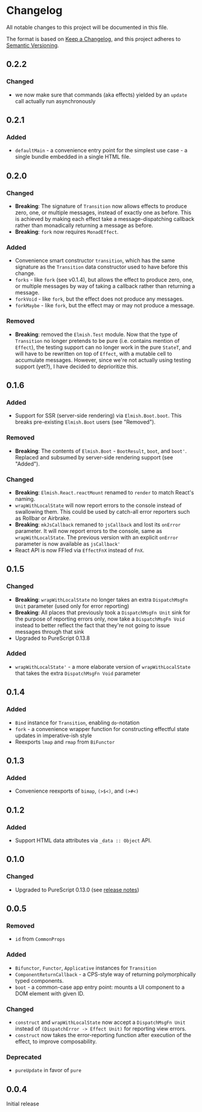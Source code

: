 # Changelog

All notable changes to this project will be documented in this file.

The format is based on [Keep a Changelog](https://keepachangelog.com/en/1.0.0/),
and this project adheres to [Semantic Versioning](https://semver.org/spec/v2.0.0.html).

## 0.2.2

### Changed

- we now make sure that commands (aka effects) yielded by an `update` call
  actually run asynchronously

## 0.2.1

### Added

- `defaultMain` - a convenience entry point for the simplest use case - a single
  bundle embedded in a single HTML file.

## 0.2.0

### Changed

- **Breaking**: The signature of `Transition` now allows effects to produce
  zero, one, or multiple messages, instead of exactly one as before. This is
  achieved by making each effect take a message-dispatching callback rather than
  monadically returning a message as before.
- **Breaking**: `fork` now requires `MonadEffect`.

### Added

- Convenience smart constructor `transition`, which has the same signature as
  the `Transition` data constructor used to have before this change.
- `forks` - like `fork` (see v0.1.4), but allows the effect to produce zero,
  one, or multiple messages by way of taking a callback rather than returning a
  message.
- `forkVoid` - like `fork`, but the effect does not produce any messages.
- `forkMaybe` - like `fork`, but the effect may or may not produce a message.

### Removed

- **Breaking**: removed the `Elmish.Test` module. Now that the type of
  `Transition` no longer pretends to be pure (i.e. contains mention of
  `Effect`), the testing support can no longer work in the pure `StateT`, and
  will have to be rewritten on top of `Effect`, with a mutable cell to
  accumulate messages. However, since we're not actually using testing support
  (yet?), I have decided to deprioritize this.

## 0.1.6

### Added

- Support for SSR (server-side rendering) via `Elmish.Boot.boot`. This breaks
  pre-existing `Elmish.Boot` users (see "Removed").

### Removed

- **Breaking**: The contents of `Elmish.Boot` - `BootResult`, `boot`, and
  `boot'`. Replaced and subsumed by server-side rendering support (see "Added").

### Changed

- **Breaking**: `Elmish.React.reactMount` renamed to `render` to match React's
  naming.
- `wrapWithLocalState` will now report errors to the console instead of
  swallowing them. This could be used by catch-all error reporters such as
  Rollbar or Airbrake.
- **Breaking**: `mkJsCallback` remaned to `jsCallback` and lost its `onError`
  parameter. It will now report errors to the console, same as
  `wrapWithLocalState`. The previous version with an explicit `onError`
  parameter is now available as `jsCallback'`
- React API is now FFIed via `EffectFnX` instead of `FnX`.

## 0.1.5

### Changed

- **Breaking**: `wrapWithLocalState` no longer takes an extra
  `DispatchMsgFn Unit` parameter (used only for error reporting)
- **Breaking**: All places that previously took a `DispatchMsgFn Unit` sink for
  the purpose of reporting errors only, now take a `DispatchMsgFn Void` instead
  to better reflect the fact that they're not going to issue messages through
  that sink
- Upgraded to PureScript 0.13.8

### Added

- `wrapWithLocalState'` - a more elaborate version of `wrapWithLocalState` that
  takes the extra `DispatchMsgFn Void` parameter

## 0.1.4

### Added

- `Bind` instance for `Transition`, enabling `do`-notation
- `fork` - a convenience wrapper function for constructing effectful state
  updates in imperative-ish style
- Reexports `lmap` and `rmap` from `BiFunctor`

## 0.1.3

### Added

- Convenience reexports of `bimap`, `(>$<)`, and `(>#<)`

## 0.1.2

### Added

- Support HTML data attributes via `_data :: Object` API.

## 0.1.0

### Changed

- Upgraded to PureScript 0.13.0 (see [release notes](https://github.com/purescript/purescript/releases/tag/v0.13.0))

## 0.0.5

### Removed

- `id` from `CommonProps`

### Added

- `Bifunctor`, `Functor`, `Applicative` instances for `Transition`
- `ComponentReturnCallback` - a CPS-style way of returning polymorphically typed
  components.
- `boot` - a common-case app entry point: mounts a UI component to a DOM element
  with given ID.

### Changed

- `construct` and `wrapWithLocalState` now accept a `DispatchMsgFn Unit` instead
  of `(DispatchError -> Effect Unit)` for reporting view errors.
- `construct` now takes the error-reporting function after execution of the
  effect, to improve composability.

### Deprecated

- `pureUpdate` in favor of `pure`

## 0.0.4

Initial release
